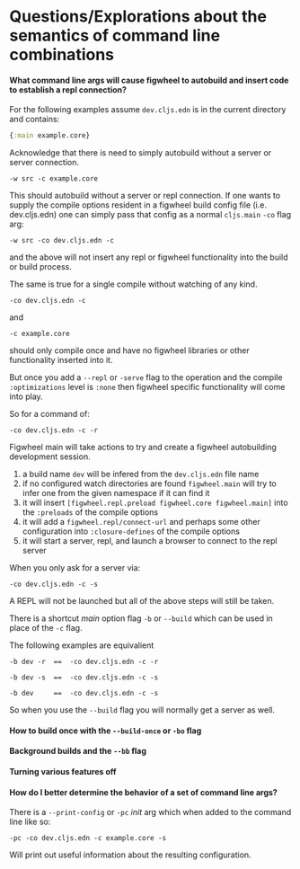 # Questions/Explorations about the semantics of command line combinations

#### What command line args will cause figwheel to autobuild and insert code to establish a repl connection?

For the following examples assume `dev.cljs.edn` is in the current
directory and contains:

```clojure
{:main example.core}
```

Acknowledge that there is need to simply autobuild without a server or
server connection.

    -w src -c example.core

This should autobuild without a server or repl connection. If one
wants to supply the compile options resident in a figwheel build
config file (i.e. dev.cljs.edn) one can simply pass that config as a
normal `cljs.main` `-co` flag arg:

    -w src -co dev.cljs.edn -c

and the above will not insert any repl or figwheel functionality into
the build or build process.

The same is true for a single compile without watching of any kind.

    -co dev.cljs.edn -c
    
and

    -c example.core
    
should only compile once and have no figwheel libraries or
other functionality inserted into it.

But once you add a `--repl` or `-serve` flag to the operation and the
compile `:optimizations` level is `:none` then figwheel specific
functionality will come into play.

So for a command of:

    -co dev.cljs.edn -c -r

Figwheel main will take actions to try and create a figwheel
autobuilding development session.

1. a build name `dev` will be infered from the `dev.cljs.edn` file name
1. if no configured watch directories are found `figwheel.main` will
   try to infer one from the given namespace if it can find it
2. it will insert `[figwheel.repl.preload figwheel.core figwheel.main]` into
   the `:preloads` of the compile options
3. it will add a `figwheel.repl/connect-url` and perhaps some other
   configuration into `:closure-defines` of the compile options
4. it will start a server, repl, and launch a browser to connect to
   the repl server

When you only ask for a server via:

    -co dev.cljs.edn -c -s
    
A REPL will not be launched but all of the above steps will still be taken.

There is a shortcut *main* option flag `-b` or `--build` which can be
used in place of the `-c` flag.

The following examples are equivalient

    -b dev -r  ==  -co dev.cljs.edn -c -r
    
    -b dev -s  ==  -co dev.cljs.edn -c -s
    
    -b dev     ==  -co dev.cljs.edn -c -s
    
So when you use the `--build` flag you will normally get a server as well.

#### How to build once with the `--build-once` or `-bo` flag

#### Background builds and the `--bb` flag

#### Turning various features off

#### How do I better determine the behavior of a set of command line args?

There is a `--print-config` or `-pc` *init* arg which when added to
the command line like so:

    -pc -co dev.cljs.edn -c example.core -s
    
Will print out useful information about the resulting configuration.




